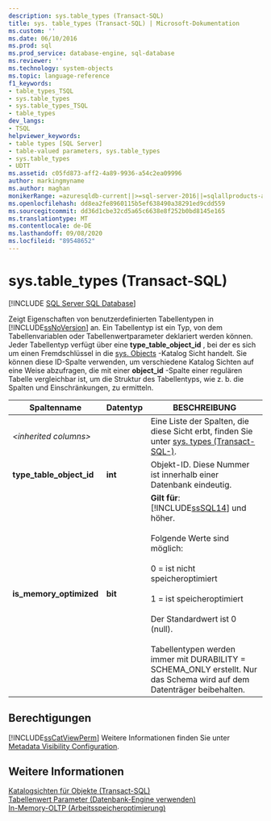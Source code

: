```yaml
---
description: sys.table_types (Transact-SQL)
title: sys. table_types (Transact-SQL) | Microsoft-Dokumentation
ms.custom: ''
ms.date: 06/10/2016
ms.prod: sql
ms.prod_service: database-engine, sql-database
ms.reviewer: ''
ms.technology: system-objects
ms.topic: language-reference
f1_keywords:
- table_types_TSQL
- sys.table_types
- sys.table_types_TSQL
- table_types
dev_langs:
- TSQL
helpviewer_keywords:
- table types [SQL Server]
- table-valued parameters, sys.table_types
- sys.table_types
- UDTT
ms.assetid: c05fd873-aff2-4a89-9936-a54c2ea09996
author: markingmyname
ms.author: maghan
monikerRange: =azuresqldb-current||>=sql-server-2016||=sqlallproducts-allversions||>=sql-server-linux-2017||=azuresqldb-mi-current
ms.openlocfilehash: dd8ea2fe8960115b5ef638490a38291ed9cdd559
ms.sourcegitcommit: dd36d1cbe32cd5a65c6638e8f252b0bd8145e165
ms.translationtype: MT
ms.contentlocale: de-DE
ms.lasthandoff: 09/08/2020
ms.locfileid: "89548652"
---
```

# <a name="systable_types-transact-sql"></a>sys.table_types (Transact-SQL)
[!INCLUDE [SQL Server SQL Database](../../includes/applies-to-version/sql-asdb.md)]

  Zeigt Eigenschaften von benutzerdefinierten Tabellentypen in [!INCLUDE[ssNoVersion](../../includes/ssnoversion-md.md)] an. Ein Tabellentyp ist ein Typ, von dem Tabellenvariablen oder Tabellenwertparameter deklariert werden können. Jeder Tabellentyp verfügt über eine **type_table_object_id** , bei der es sich um einen Fremdschlüssel in die [sys. Objects](../../relational-databases/system-catalog-views/sys-objects-transact-sql.md) -Katalog Sicht handelt. Sie können diese ID-Spalte verwenden, um verschiedene Katalog Sichten auf eine Weise abzufragen, die mit einer **object_id** -Spalte einer regulären Tabelle vergleichbar ist, um die Struktur des Tabellentyps, wie z. b. die Spalten und Einschränkungen, zu ermitteln.    
 
|Spaltenname|Datentyp|BESCHREIBUNG|  
|-----------------|---------------|-----------------|  
|*\<inherited columns>*||Eine Liste der Spalten, die diese Sicht erbt, finden Sie unter [sys. types &#40;Transact-SQL-&#41;](../../relational-databases/system-catalog-views/sys-types-transact-sql.md).|  
|**type_table_object_id**|**int**|Objekt-ID. Diese Nummer ist innerhalb einer Datenbank eindeutig.|  
|**is_memory_optimized**|**bit**|**Gilt für**:  [!INCLUDE[ssSQL14](../../includes/sssql14-md.md)] und höher.<br /><br /> Folgende Werte sind möglich:<br /><br /> 0 = ist nicht speicheroptimiert<br /><br /> 1 = ist speicheroptimiert<br /><br /> Der Standardwert ist 0 (null).<br /><br /> Tabellentypen werden immer mit DURABILITY = SCHEMA_ONLY erstellt. Nur das Schema wird auf dem Datenträger beibehalten.|  
  
## <a name="permissions"></a>Berechtigungen  
 [!INCLUDE[ssCatViewPerm](../../includes/sscatviewperm-md.md)] Weitere Informationen finden Sie unter [Metadata Visibility Configuration](../../relational-databases/security/metadata-visibility-configuration.md).  
  
## <a name="see-also"></a>Weitere Informationen  
 [Katalogsichten für Objekte &#40;Transact-SQL&#41;](../../relational-databases/system-catalog-views/object-catalog-views-transact-sql.md)   
 [Tabellenwert Parameter &#40;Datenbank-Engine verwenden&#41;](../../relational-databases/tables/use-table-valued-parameters-database-engine.md)   
 [In-Memory-OLTP &#40;Arbeitsspeicheroptimierung&#41;](../../relational-databases/in-memory-oltp/in-memory-oltp-in-memory-optimization.md)  
  
  
